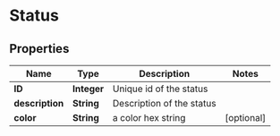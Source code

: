 
# Status

## Properties
Name | Type | Description | Notes
------------ | ------------- | ------------- | -------------
**ID** | **Integer** | Unique id of the status | 
**description** | **String** | Description of the status | 
**color** | **String** | a color hex string |  [optional]



